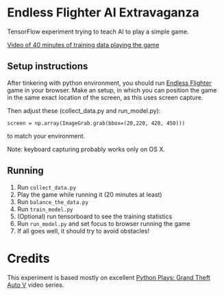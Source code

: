 # Endless Flighter AI Extravaganza

TensorFlow experiment trying to teach AI to play a simple game.

[Video of 40 minutes of training data playing the game](https://www.youtube.com/watch?v=ZmYCy4eH_Mg&feature=youtu.be&fbclid=IwAR1Gwp-NSWfflbZTQdxy3FknI4qS6aDpY-WAbC4UrZCQvEcGOW8cesMP7is)

## Setup instructions

After tinkering with python environment, you should run [Endless Flighter](https://github.com/juhofriman/endless-flighter) game in your browser. Make an setup, in which you can position the game in the same exact location of the screen, as this uses screen capture.

Then adjust these (collect_data.py and run_model.py):

```
screen = np.array(ImageGrab.grab(bbox=(20,220, 420, 450)))
```

to match your environment.

Note: keyboard capturing probably works only on OS X.

## Running

1. Run `collect_data.py`
2. Play the game while running it (20 minutes at least)
3. Run `balance_the_data.py`
4. Run `train_model.py`
5. (Optional) run tensorboard to see the training statistics
6. Run `run_model.py` and set focus to browser running the game
7. If all goes well, it should try to avoid obstacles!

# Credits

This experiment is based mostly on excellent [Python Plays: Grand Theft Auto V](https://www.youtube.com/playlist?list=PLQVvvaa0QuDeETZEOy4VdocT7TOjfSA8a) video series.
